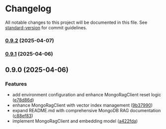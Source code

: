 # Changelog

All notable changes to this project will be documented in this file. See [standard-version](https://github.com/conventional-changelog/standard-version) for commit guidelines.

### [0.9.2](https://github.com/mguleryuz/mongo-rag/compare/v0.9.1...v0.9.2) (2025-04-07)

### [0.9.1](https://github.com/mguleryuz/mongo-rag/compare/v0.9.0...v0.9.1) (2025-04-06)

## 0.9.0 (2025-04-06)

### Features

- add environment configuration and enhance MongoRagClient reset logic ([e78d86d](https://github.com/mguleryuz/mongo-rag/commit/e78d86dde9e59a51c25baf0ad388c75cbb1373df))
- enhance MongoRagClient with vector index management ([9b37990](https://github.com/mguleryuz/mongo-rag/commit/9b37990c50bc6db9bf4654efb38c4bb708671d1d))
- expand README.md with comprehensive MongoDB RAG documentation ([c88ef83](https://github.com/mguleryuz/mongo-rag/commit/c88ef83af4e37f3908ab2761b3571d216b8e4c1c))
- implement MongoRagClient and embedding model ([a422fda](https://github.com/mguleryuz/mongo-rag/commit/a422fda462445f435524bd5fb1be6c9988c8f8e3))
